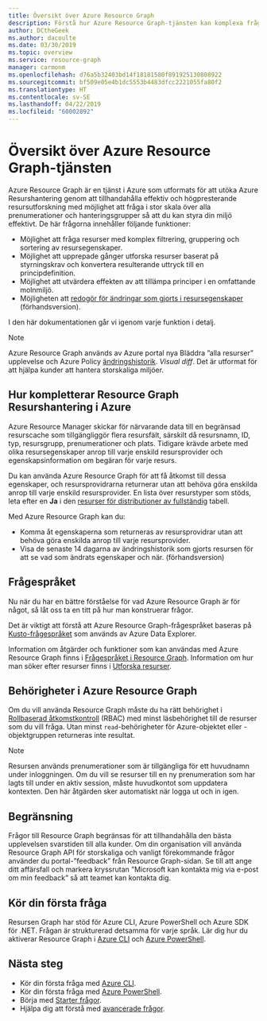 ```yaml
---
title: Översikt över Azure Resource Graph
description: Förstå hur Azure Resource Graph-tjänsten kan komplexa frågor efter resurser i stor skala.
author: DCtheGeek
ms.author: dacoulte
ms.date: 03/30/2019
ms.topic: overview
ms.service: resource-graph
manager: carmonm
ms.openlocfilehash: d76a5b32403bd14f18181580f891925130808922
ms.sourcegitcommit: bf509e05e4b1dc5553b4483dfcc2221055fa80f2
ms.translationtype: HT
ms.contentlocale: sv-SE
ms.lasthandoff: 04/22/2019
ms.locfileid: "60002892"
---
```

# <a name="overview-of-the-azure-resource-graph-service"></a>Översikt över Azure Resource Graph-tjänsten

Azure Resource Graph är en tjänst i Azure som utformats för att utöka Azure Resurshantering genom att tillhandahålla effektiv och högpresterande resursutforskning med möjlighet att fråga i stor skala över alla prenumerationer och hanteringsgrupper så att du kan styra din miljö effektivt. De här frågorna innehåller följande funktioner:

- Möjlighet att fråga resurser med komplex filtrering, gruppering och sortering av resursegenskaper.
- Möjlighet att upprepade gånger utforska resurser baserat på styrningskrav och konvertera resulterande uttryck till en principdefinition.
- Möjlighet att utvärdera effekten av att tillämpa principer i en omfattande molnmiljö.
- Möjligheten att [redogör för ändringar som gjorts i resursegenskaper](./how-to/get-resource-changes.md) (förhandsversion).

I den här dokumentationen går vi igenom varje funktion i detalj.

> [!NOTE]
> Azure Resource Graph används av Azure portal nya Bläddra ”alla resurser” upplevelse och Azure Policy [ändringshistorik](../policy/how-to/determine-non-compliance.md#change-history-preview).
> _Visual diff_. Det är utformat för att hjälpa kunder att hantera storskaliga miljöer.

## <a name="how-does-resource-graph-complement-azure-resource-manager"></a>Hur kompletterar Resource Graph Resurshantering i Azure

Azure Resource Manager skickar för närvarande data till en begränsad resurscache som tillgängliggör flera resursfält, särskilt då resursnamn, ID, typ, resursgrupp, prenumerationer och plats. Tidigare krävde arbete med olika resursegenskaper anrop till varje enskild resursprovider och egenskapsinformation om begäran för varje resurs.

Du kan använda Azure Resource Graph för att få åtkomst till dessa egenskaper, och resursprovidrarna returnerar utan att behöva göra enskilda anrop till varje enskild resursprovider. En lista över resurstyper som stöds, leta efter en **Ja** i den [resurser för distributioner av fullständig](../../azure-resource-manager/complete-mode-deletion.md) tabell.

Med Azure Resource Graph kan du:

- Komma åt egenskaperna som returneras av resursprovidrar utan att behöva göra enskilda anrop till varje resursprovider.
- Visa de senaste 14 dagarna av ändringshistorik som gjorts resursen för att se vad som ändrats egenskaper och när. (förhandsversion)

## <a name="the-query-language"></a>Frågespråket

Nu när du har en bättre förståelse för vad Azure Resource Graph är för något, så låt oss ta en titt på hur man konstruerar frågor.

Det är viktigt att förstå att Azure Resource Graph-frågespråket baseras på [Kusto-frågespråket](../../data-explorer/data-explorer-overview.md) som används av Azure Data Explorer.

Information om åtgärder och funktioner som kan användas med Azure Resource Graph finns i [Frågespråket i Resource Graph](./concepts/query-language.md).
Information om hur man söker efter resurser finns i [Utforska resurser](./concepts/explore-resources.md).

## <a name="permissions-in-azure-resource-graph"></a>Behörigheter i Azure Resource Graph

Om du vill använda Resource Graph måste du ha rätt behörighet i [Rollbaserad åtkomstkontroll](../../role-based-access-control/overview.md) (RBAC) med minst läsbehörighet till de resurser som du vill fråga. Utan minst `read`-behörigheter för Azure-objektet eller -objektgruppen returneras inte resultat.

> [!NOTE]
> Resursen används prenumerationer som är tillgängliga för ett huvudnamn under inloggningen. Om du vill se resurser till en ny prenumeration som har lagts till under en aktiv session, måste huvudkontot som uppdatera kontexten. Den här åtgärden sker automatiskt när logga ut och in igen.

## <a name="throttling"></a>Begränsning

Frågor till Resource Graph begränsas för att tillhandahålla den bästa upplevelsen svarstiden till alla kunder. Om din organisation vill använda Resource Graph API för storskaliga och vanligt förekommande frågor använder du portal-”feedback” från Resource Graph-sidan. Se till att ange ditt affärsfall och markera kryssrutan ”Microsoft kan kontakta mig via e-post om min feedback” så att teamet kan kontakta dig.

## <a name="running-your-first-query"></a>Kör din första fråga

Resursen Graph har stöd för Azure CLI, Azure PowerShell och Azure SDK för .NET. Frågan är strukturerad detsamma för varje språk. Lär dig hur du aktiverar Resource Graph i [Azure CLI](first-query-azurecli.md#add-the-resource-graph-extension) och [Azure PowerShell](first-query-powershell.md#add-the-resource-graph-module).

## <a name="next-steps"></a>Nästa steg

- Kör din första fråga med [Azure CLI](first-query-azurecli.md).
- Kör din första fråga med [Azure PowerShell](first-query-powershell.md).
- Börja med [Starter frågor](./samples/starter.md).
- Hjälpa dig att förstå med [avancerade frågor](./samples/advanced.md).
